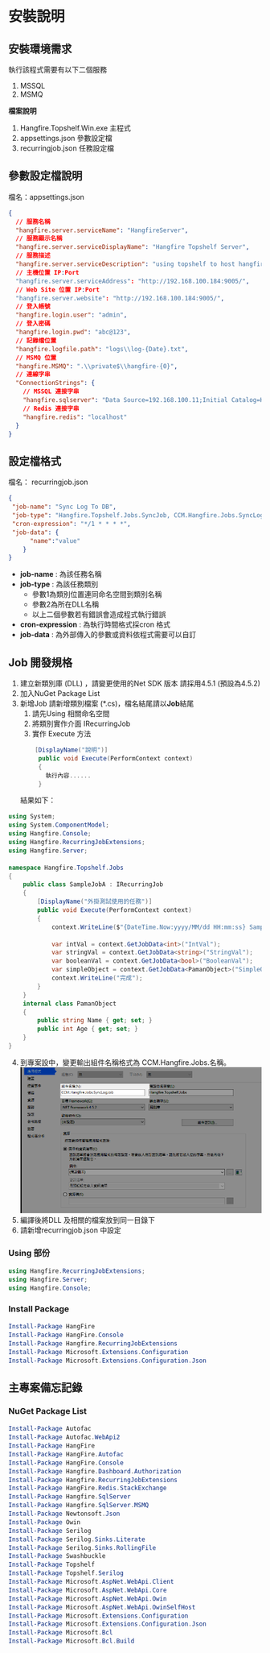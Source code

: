 # 安裝說明

## 安裝環境需求
 
 執行該程式需要有以下二個服務 
  1. MSSQL 
  2. MSMQ  

 **檔案說明**
 1. Hangfire.Topshelf.Win.exe 主程式
 2. appsettings.json 參數設定檔
 3. recurringjob.json 任務設定檔

## 參數設定檔說明
檔名：appsettings.json
~~~ json
{
  // 服務名稱
  "hangfire.server.serviceName": "HangfireServer",
  // 服務顯示名稱
  "hangfire.server.serviceDisplayName": "Hangfire Topshelf Server",
  // 服務描述
  "hangfire.server.serviceDescription": "using topshelf to host hangfire server,processing background jobs etc.",
  // 主機位置 IP:Port
  "hangfire.server.serviceAddress": "http://192.168.100.184:9005/",
  // Web Site 位置 IP:Port
  "hangfire.server.website": "http://192.168.100.184:9005/",
  // 登入帳號
  "hangfire.login.user": "admin",
  // 登入密碼
  "hangfire.login.pwd": "abc@123",
  // 記錄檔位置
  "hangfire.logfile.path": "logs\\log-{Date}.txt",
  // MSMQ 位置
  "hangfire.MSMQ": ".\\private$\\hangfire-{0}",
  // 連線字串
  "ConnectionStrings": {
    // MSSQL 連接字串
    "hangfire.sqlserver": "Data Source=192.168.100.11;Initial Catalog=HangFireStorage;Integrated Security=False;User ID=sa;Password=6937937;Connect Timeout=15;Encrypt=False;TrustServerCertificate=True;ApplicationIntent=ReadWrite;MultiSubnetFailover=False",
    // Redis 連接字串
    "hangfire.redis": "localhost"
  }
}
~~~

## 設定檔格式
檔名： recurringjob.json
~~~ json
{
 "job-name": "Sync Log To DB",
 "job-type": "Hangfire.Topshelf.Jobs.SyncJob, CCM.Hangfire.Jobs.SyncLogJob",
 "cron-expression": "*/1 * * * *",
 "job-data": {    
      "name":"value"
    }  
}
~~~

* **job-name** : 為該任務名稱
* **job-type** : 為該任務類別 
  * 參數1為類別位置連同命名空間到類別名稱
  * 參數2為所在DLL名稱
  * 以上二個參數若有錯誤會造成程式執行錯誤
* **cron-expression** : 為執行時間格式採cron 格式
* **job-data** : 為外部傳入的參數或資料依程式需要可以自訂


## Job 開發規格
1. 建立新類別庫 (DLL) ，請變更使用的Net SDK 版本 請採用4.5.1 (預設為4.5.2)
2. 加入NuGet Package List
3. 新增Job 請新增類別檔案 (*.cs)，檔名結尾請以**Job**結尾
   1. 請先Using 相關命名空間
   2. 將類別實作介面 IRecurringJob
   3. 實作 Execute 方法
   ~~~ cs
       [DisplayName("說明")]
        public void Execute(PerformContext context)
        { 
          執行內容......
        }
   ~~~
   結果如下：
~~~ cs
using System;
using System.ComponentModel;
using Hangfire.Console;
using Hangfire.RecurringJobExtensions;
using Hangfire.Server;

namespace Hangfire.Topshelf.Jobs
{
    public class SampleJobA : IRecurringJob
    {
        [DisplayName("外掛測試使用的任務")]
        public void Execute(PerformContext context)
        {
            context.WriteLine($"{DateTime.Now:yyyy/MM/dd HH:mm:ss} SampleJobA Running ...");

            var intVal = context.GetJobData<int>("IntVal");
            var stringVal = context.GetJobData<string>("StringVal");
            var booleanVal = context.GetJobData<bool>("BooleanVal");
            var simpleObject = context.GetJobData<PamanObject>("SimpleObject");
            context.WriteLine("完成");
        }
    }
    internal class PamanObject
    {
        public string Name { get; set; }
        public int Age { get; set; }
    }
}
~~~
4. 到專案設中，變更輸出組件名稱格式為 CCM.Hangfire.Jobs.名稱。
![](Config01.png)
5. 編譯後將DLL 及相關的檔案放到同一目錄下
6. 請新增recurringjob.json 中設定

### Using 部份
~~~ cs
using Hangfire.RecurringJobExtensions;
using Hangfire.Server;
using Hangfire.Console;
~~~

### Install Package 
~~~ PowerShell
Install-Package HangFire
Install-Package HangFire.Console
Install-Package Hangfire.RecurringJobExtensions
Install-Package Microsoft.Extensions.Configuration
Install-Package Microsoft.Extensions.Configuration.Json
~~~


## 主專案備忘記錄

### NuGet Package List
~~~ PowerShell
Install-Package Autofac
Install-Package Autofac.WebApi2
Install-Package HangFire
Install-Package HangFire.Autofac
Install-Package HangFire.Console
Install-Package Hangfire.Dashboard.Authorization
Install-Package Hangfire.RecurringJobExtensions
Install-Package HangFire.Redis.StackExchange
Install-Package Hangfire.SqlServer
Install-Package Hangfire.SqlServer.MSMQ
Install-Package Newtonsoft.Json
Install-Package Owin
Install-Package Serilog
Install-Package Serilog.Sinks.Literate
Install-Package Serilog.Sinks.RollingFile
Install-Package Swashbuckle 
Install-Package Topshelf
Install-Package Topshelf.Serilog
Install-Package Microsoft.AspNet.WebApi.Client
Install-Package Microsoft.AspNet.WebApi.Core
Install-Package Microsoft.AspNet.WebApi.Owin
Install-Package Microsoft.AspNet.WebApi.OwinSelfHost
Install-Package Microsoft.Extensions.Configuration
Install-Package Microsoft.Extensions.Configuration.Json
Install-Package Microsoft.Bcl
Install-Package Microsoft.Bcl.Build
~~~